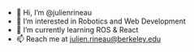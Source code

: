 - 👋 Hi, I’m @julienrineau
- 👀 I’m interested in Robotics and Web Development
- 🌱 I’m currently learning ROS & React
- 📫 Reach me at julien.rineau@berkeley.edu

<!---
julienrineau/julienrineau is a ✨ special ✨ repository because its `README.md` (this file) appears on your GitHub profile.
You can click the Preview link to take a look at your changes.
--->
